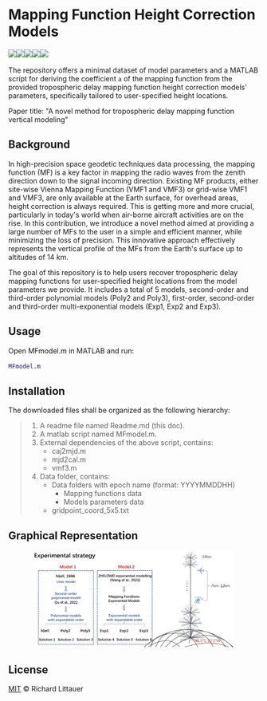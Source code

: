 # Mapping Function Height Correction Models 

![](https://img.shields.io/badge/version-1.0.0-green.svg)![](https://img.shields.io/badge/platform-windows-orange.svg)![](https://img.shields.io/badge/build-passing-brightgreen.svg)![](https://img.shields.io/badge/compiler-matlab-yellow.svg)![](https://img.shields.io/badge/license-MIT-ff69b4.svg)

The repository offers a minimal dataset of model parameters and a MATLAB script for deriving the coefficient `a` of the mapping function from the provided tropospheric delay mapping function height correction models' parameters, specifically tailored to user-specified height locations.

Paper title: "A novel method for tropospheric delay mapping function vertical modeling"

## Background

 In high-precision space geodetic techniques data processing, the mapping function (MF) is a key factor in mapping the radio waves from the zenith direction down to the signal incoming direction. Existing MF products, either site-wise Vienna Mapping Function (VMF1 and VMF3) or grid-wise VMF1 and VMF3, are only available at the Earth surface, for overhead areas, height correction is always required. This is getting more and more crucial, particularly in today's world when air-borne aircraft activities are on the rise. In this contribution, we introduce a novel method aimed at providing a large number of MFs to the user in a simple and efficient manner, while minimizing the loss of precision. This innovative approach effectively represents the vertical profile of the MFs from the Earth's surface up to altitudes of 14 km.

The goal of this repository is to help users recover tropospheric delay mapping functions for user-specified height locations from the model parameters we provide.  It includes a total of 5 models, second-order and third-order polynomial models (Poly2 and Poly3), first-order, second-order and third-order multi-exponential models (Exp1, Exp2 and Exp3).

## Usage

Open MFmodel.m in MATLAB and run:

```matlab
MFmodel.m
```

## Installation

The downloaded files shall be organized as the following hierarchy:

> 1. A readme file named Readme.md (this doc).
> 2. A matlab script named MFmodel.m.
> 3. External dependencies of the above script, contains:
>    - caj2mjd.m
>    - mjd2cal.m
>    - vmf3.m
> 4. Data folder, contains:
>    - Data folders with epoch name (format: YYYYMMDDHH)
>      - Mapping functions data
>      - Models parameters data
>    - gridpoint_coord_5x5.txt



## Graphical Representation

<div align=center>
<img src="./image/graphical-representation.png" width = 80%>
</div>

## License

[MIT](LICENSE) © Richard Littauer
